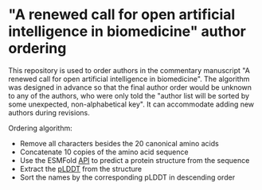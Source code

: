 # "A renewed call for open artificial intelligence in biomedicine" author ordering
This repository is used to order authors in the commentary manuscript "A renewed call for open artificial intelligence in biomedicine".
The algorithm was designed in advance so that the final author order would be unknown to any of the authors, who were only told the "author list will be sorted by some unexpected, non-alphabetical key".
It can accommodate adding new authors during revisions.

Ordering algorithm:
- Remove all characters besides the 20 canonical amino acids
- Concatenate 10 copies of the amino acid sequence
- Use the ESMFold [API](https://esmatlas.com/about#api) to predict a protein structure from the sequence
- Extract the [pLDDT](https://www.ebi.ac.uk/training/online/courses/alphafold/inputs-and-outputs/evaluating-alphafolds-predicted-structures-using-confidence-scores/plddt-understanding-local-confidence/) from the structure
- Sort the names by the corresponding pLDDT in descending order
